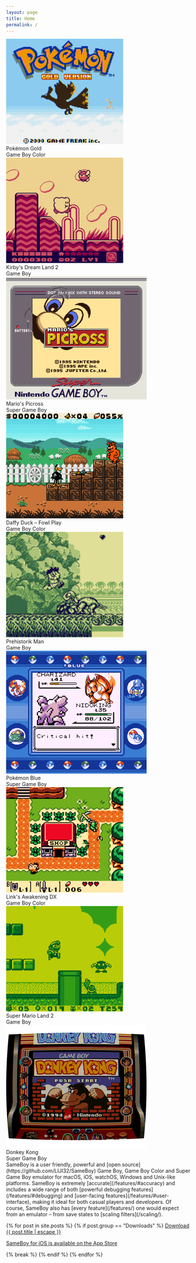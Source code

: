 ```yaml
---
layout: page
title: Home
permalink: /
---
```


<div id="gallery">
<div class="gallery-item">
<img src="screenshots/pokemongold.png" alt="Pokémon Gold" width="320"/>
<figcaption class="game-title">Pokémon Gold</figcaption>
<figcaption class="platform">Game Boy Color</figcaption>
</div>

<div class="gallery-item">
<img src="screenshots/kirby.png" alt="Kirby's Dream Land 2" width="320"/>
<figcaption class="game-title">Kirby's Dream Land 2</figcaption>
<figcaption class="platform">Game Boy</figcaption>
</div>

<div class="gallery-item">
<img src="screenshots/picross.png" alt="Mario's Picross" width="384" class="sgb"/>
<figcaption class="game-title">Mario's Picross</figcaption>
<figcaption class="platform">Super Game Boy</figcaption>
</div>

<div class="gallery-item">
<img src="screenshots/daffyduck.png" alt="Daffy Duck – Fowl Play" width="320"/>
<figcaption class="game-title">Daffy Duck – Fowl Play</figcaption>
<figcaption class="platform">Game Boy Color</figcaption>
</div>

<div class="gallery-item">
<img src="screenshots/prehistorikman.png" alt="Prehistorik Man" width="320"/>
<figcaption class="game-title">Prehistorik Man</figcaption>
<figcaption class="platform">Game Boy</figcaption>
</div>

<div class="gallery-item">
<img src="screenshots/pokemonblue.png" alt="Pokémon Blue" width="384" class="sgb"/>
<figcaption class="game-title">Pokémon Blue</figcaption>
<figcaption class="platform">Super Game Boy</figcaption>
</div>

<div class="gallery-item">
<img src="screenshots/zelda.png" alt="The Legend of Zelda – Link's Awakening DX" width="320"/>
<figcaption class="game-title">Link's Awakening DX</figcaption>
<figcaption class="platform">Game Boy Color</figcaption>
</div>

<div class="gallery-item">
<img src="screenshots/sml2.png" alt="Super Mario Land 2" width="320"/>
<figcaption class="game-title">Super Mario Land 2</figcaption>
<figcaption class="platform">Game Boy</figcaption>
</div>

<div class="gallery-item">
<img src="screenshots/donkeykong.png" alt="Donkey Kong" width="384" class="sgb"/>
<figcaption class="game-title">Donkey Kong</figcaption>
<figcaption class="platform">Super Game Boy</figcaption>
</div>


</div>
SameBoy is a user friendly, powerful and [open source](https://github.com/LIJI32/SameBoy) Game Boy, Game Boy Color and Super Game Boy emulator for macOS, iOS, watchOS, Windows and Unix-like platforms. SameBoy is extremely [accurate](/features/#accuracy) and includes a wide range of both [powerful debugging features](/features/#debugging) and [user-facing features](/features/#user-interface), making it ideal for both casual players and developers. Of course, SameBoy also has [every feature](/features/) one would expect from an emulator – from save states to [scaling filters](/scaling/).

{% for post in site.posts %}
{% if post.group == "Downloads" %}
  <a id="download-link" class="download-link" href="{{ post.url | relative_url }}">Download {{ post.title | escape }}</a>
  <p class="download-link"><a id="appstore-link" href="https://apps.apple.com/us/app/sameboy/id6496971295">SameBoy for iOS is available on the App Store</a></p>
  <script src="/assets/jquery-3.1.1.min.js"></script>
  <script src="/assets/home-slideshow.js"></script>
  <script>// <!-- 
  var iPad = navigator.userAgent.indexOf("Macintosh") != -1 && navigator.maxTouchPoints && navigator.maxTouchPoints > 1;
  var iOS = navigator.userAgent.indexOf("iOS") != -1 || navigator.userAgent.indexOf("iPadOS") != -1 || navigator.userAgent.indexOf("iPhone") != -1 || iPad;
  if (iOS) {
      appstoreLink = document.getElementById("appstore-link");
      downloadLink = document.getElementById("download-link");
      appstoreLink.parentElement.remove()
      downloadLink.parentElement.insertBefore(appstoreLink.parentElement, downloadLink)
      appstoreLink.innerHTML = '<img src="appstore.svg" alt="Download on the App Store" />';
      downloadLink.outerHTML = '<span class="download-link">Running iOS 11 or 12?</span><ul>' +
      '<li><a href="{{ post.ipa }}">{{ post.title | escape }} IPA for side-loading</a></li>' +
      '<li><a href="zbra://sources/add/https://sameboy.github.io/repo">Add to SameBoy Zebra</a></li>' +
      '</ul>';
     
  }
  else if (navigator.userAgent.indexOf("Macintosh") != -1) {
      document.getElementById("download-link").innerHTML += " for macOS";
      document.getElementById("download-link").href = "{{ post.cocoa }}";
  }
  else if (navigator.userAgent.indexOf("Windows") != -1) {
      document.getElementById("download-link").innerHTML += " for Windows";
      document.getElementById("download-link").href = "{{ post.windows }}";
      if ("{{ post.windows_js }}" == "true") {
          document.getElementById("download-link").onclick = function() {return DownloadUnique(document.getElementById("download-link"));};
      }
  }
  // -->
  </script>
  {% break %}
{% endif %}
{% endfor %}